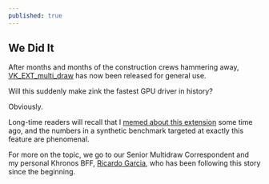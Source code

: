 ```yaml
---
published: true
---
```

## We Did It

After months and months of the construction crews hammering away, [VK_EXT_multi_draw](https://www.khronos.org/registry/vulkan/specs/1.2-extensions/man/html/VK_EXT_multi_draw.html) has now been released for general use.

Will this suddenly make zink the fastest GPU driver in history?

Obviously.

Long-time readers will recall that I [memed about this extension]({{site.url}}/assets/layin-that-pipe/) some time ago, and the numbers in a synthetic benchmark targeted at exactly this feature are phenomenal.

For more on the topic, we go to our Senior Multidraw Correspondent and my personal Khronos BFF, [Ricardo Garcia](https://rg3.name/202106210630.html), who has been following this story since the beginning.

